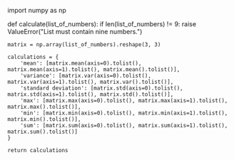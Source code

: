 import numpy as np

def calculate(list_of_numbers):
    if len(list_of_numbers) != 9:
        raise ValueError("List must contain nine numbers.")

    matrix = np.array(list_of_numbers).reshape(3, 3)
    
    calculations = {
        'mean': [matrix.mean(axis=0).tolist(), matrix.mean(axis=1).tolist(), matrix.mean().tolist()],
        'variance': [matrix.var(axis=0).tolist(), matrix.var(axis=1).tolist(), matrix.var().tolist()],
        'standard deviation': [matrix.std(axis=0).tolist(), matrix.std(axis=1).tolist(), matrix.std().tolist()],
        'max': [matrix.max(axis=0).tolist(), matrix.max(axis=1).tolist(), matrix.max().tolist()],
        'min': [matrix.min(axis=0).tolist(), matrix.min(axis=1).tolist(), matrix.min().tolist()],
        'sum': [matrix.sum(axis=0).tolist(), matrix.sum(axis=1).tolist(), matrix.sum().tolist()]
    }
    
    return calculations
